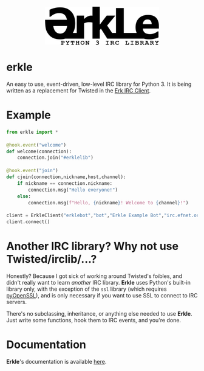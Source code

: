<p align="center">
	<img src="https://github.com/nutjob-laboratories/erkle/raw/master/images/logo_300x100.png">
</p>

# erkle
An easy to use, event-driven, low-level IRC library for Python 3. It is being written as a replacement for Twisted in the [Erk IRC Client](https://github.com/nutjob-laboratories/erk).

# Example
```python
from erkle import *

@hook.event("welcome")
def welcome(connection):
	connection.join("#erklelib")

@hook.event("join")
def cjoin(connection,nickname,host,channel):
	if nickname == connection.nickname:
		connection.msg("Hello everyone!")
	else:
		connection.msg(f"Hello, {nickname}! Welcome to {channel}!")

client = ErkleClient("erklebot","bot","Erkle Example Bot","irc.efnet.org")
client.connect()
```

# Another IRC library? Why not use Twisted/irclib/...?
Honestly? Because I got sick of working around Twisted's foibles, and didn't really want to learn _another_ IRC library. **Erkle** uses Python's built-in library only, with the exception of the `ssl` library (which requires [pyOpenSSL](https://www.pyopenssl.org/)), and is only necessary if you want to use SSL to connect to IRC servers.

There's no subclassing, inheritance, or anything else needed to use **Erkle**. Just write some functions, hook them to IRC events, and you're done.

# Documentation
**Erkle**'s documentation is available [here](https://github.com/nutjob-laboratories/erkle/blob/master/documentation/erkle.pdf).
